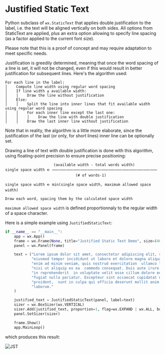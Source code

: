 # Justified Static Text
Python subclass of `wx.StaticText` that applies double justification to the label, i.e. the text will be aligned vertically on both sides. All options from StaticText are applied, plus an extra option allowing to specify line
spacing (as a factor applied to the current font size).

Please note that this is a proof of concept and may require adaptation to meet specific needs. 

Justification is greedily determined, meaning that once the word spacing of a line is set, it will not be changed, even if this would result in better justification for subsequent lines. Here's the algorithm used:
```
For each line in the label: 
│    Compute line width using regular word spacing
│    If line width ≤ available width:
│    │    Draw the line without justification
│    Else:
│    │    Split the line into inner lines that fit available width using regular word spacing
│    │    For each inner line except the last one:
│    │    │    Draw the line with double justification
│    │    Draw the last inner line without justification
```

Note that in reality, the algorithm is a little more elaborate, since the justification of the last (or only, for short lines) inner line can be optionally set.

Drawing a line of text with double justification is done with this algorithm, using floating-point precision to ensure precise positioning:<br>
```
                      (available width - total words width)
single space width 🡨 ⸺⸺⸺⸺⸺⸺⸺⸺⸺⸺⸺⸺⸺⸺⸺
                                (# of words-1)
                                
single space width 🡨 min(single space width, maximum allowed space width)

Draw each word, spacing them by the calculated space width
```
`maximum allowed space width` is defined proportionnaly to the regular width of a space character.

Here is a simple example using `JustifiedStaticText`:
```python
if __name__ == "__main__":
    app = wx.App()
    frame = wx.Frame(None, title="Justified Static Text Demo", size=(400, 165))
    panel = wx.Panel(frame)

    text = ("Lorem ipsum dolor sit amet, consectetur adipiscing elit, sed  do "
            "eiusmod tempor incididunt ut labore et dolore magna aliqua. Ut "
            "enim ad minim veniam, quis nostrud exercitation  ullamco laboris "
            "nisi ut aliquip ex ea  commodo consequat. Duis aute irure dolor "
            "in reprehenderit  in voluptate velit esse cillum dolore eu "
            "fugiat nulla pariatur. Excepteur sint occaecat cupidatat non "
            "proident,  sunt in culpa qui officia deserunt mollit anim id est "
            "laborum."
    )

    justified_text = JustifiedStaticText(panel, label=text)
    sizer = wx.BoxSizer(wx.VERTICAL)    
    sizer.Add(justified_text, proportion=1, flag=wx.EXPAND | wx.ALL, border=10)
    panel.SetSizer(sizer)

    frame.Show()
    app.MainLoop()
```

which produces this result:

![JST](https://github.com/user-attachments/assets/98d21e2a-0ed5-4eff-bc87-93adafacfce1)
